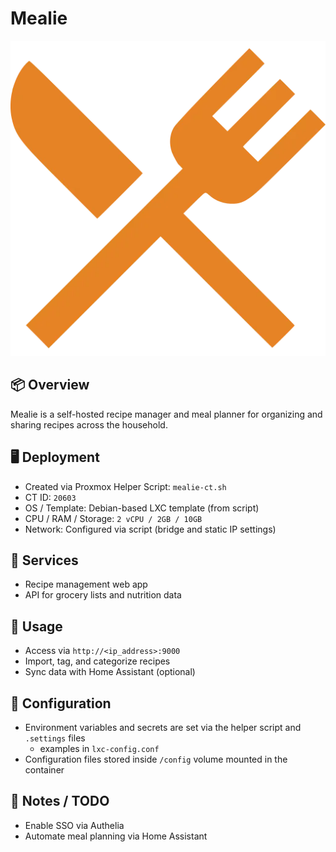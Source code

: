 # Mealie

![Screenshot](../../images/mealie.png)

## 📦 Overview
Mealie is a self-hosted recipe manager and meal planner for organizing and sharing recipes across the household.

## 🖥️ Deployment
- Created via Proxmox Helper Script: `mealie-ct.sh`
- CT ID: `20603`
- OS / Template: Debian-based LXC template (from script)
- CPU / RAM / Storage: `2 vCPU / 2GB / 10GB`
- Network: Configured via script (bridge and static IP settings)

## 🧰 Services
- Recipe management web app
- API for grocery lists and nutrition data

## 🚀 Usage
- Access via `http://<ip_address>:9000`
- Import, tag, and categorize recipes
- Sync data with Home Assistant (optional)

## 🔐 Configuration
- Environment variables and secrets are set via the helper script and `.settings` files
  - examples in `lxc-config.conf`
- Configuration files stored inside `/config` volume mounted in the container 

## 📌 Notes / TODO
- Enable SSO via Authelia
- Automate meal planning via Home Assistant